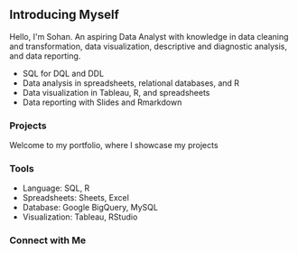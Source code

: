 ## Introducing Myself

Hello, I'm Sohan. An aspiring Data Analyst with knowledge in data cleaning and transformation, data visualization, descriptive and diagnostic analysis, and data reporting.

- SQL for DQL and DDL 
- Data analysis in spreadsheets, relational databases, and R
- Data visualization in Tableau, R, and spreadsheets
- Data reporting with Slides and Rmarkdown

### Projects

Welcome to my portfolio, where I showcase my projects

### Tools

- Language: SQL, R
- Spreadsheets: Sheets, Excel
- Database: Google BigQuery, MySQL
- Visualization: Tableau, RStudio

### Connect with Me
<!---
- [Linkedin](https://www.linkedin.com/in/sohan-manchireddy/)
-->
